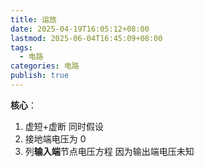 ```yaml
---
title: 运放
date: 2025-04-19T16:05:12+08:00
lastmod: 2025-06-04T16:45:09+08:00
tags:
  - 电路
categories: 电路
publish: true
---
```


**核心**：
1. 虚短+虚断 同时假设
2. 接地端电压为 $0$
3. 列**输入端**节点电压方程
	因为输出端电压未知


